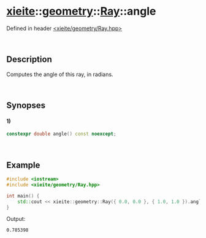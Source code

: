 # [xieite](../../../xieite.md)\:\:[geometry](../../../geometry.md)\:\:[Ray](../../Ray.md)\:\:angle
Defined in header [<xieite/geometry/Ray.hpp>](../../../../include/xieite/geometry/Ray.hpp)

&nbsp;

## Description
Computes the angle of this ray, in radians.

&nbsp;

## Synopses
#### 1)
```cpp
constexpr double angle() const noexcept;
```

&nbsp;

## Example
```cpp
#include <iostream>
#include <xieite/geometry/Ray.hpp>

int main() {
    std::cout << xieite::geometry::Ray({ 0.0, 0.0 }, { 1.0, 1.0 }).angle() << '\n';
}
```
Output:
```
0.785398
```
